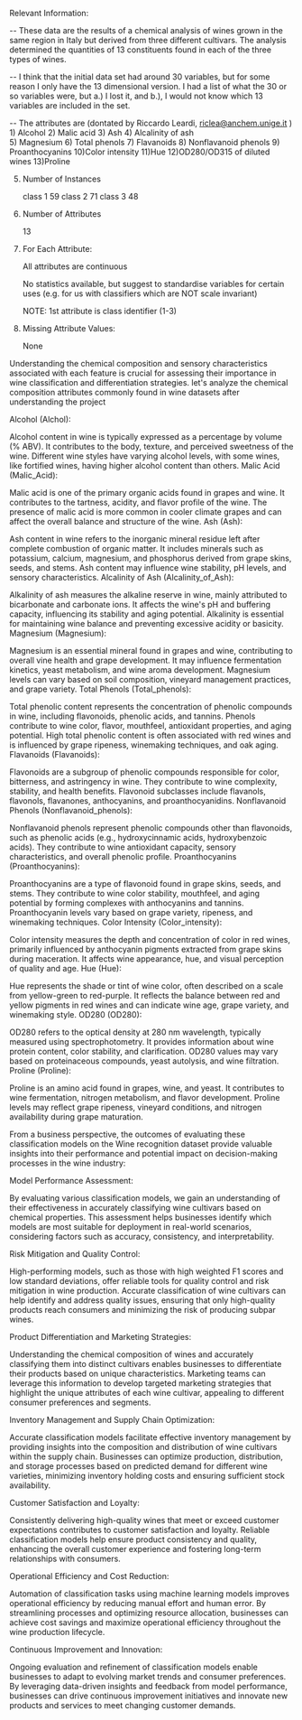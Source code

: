 Relevant Information:

   -- These data are the results of a chemical analysis of
      wines grown in the same region in Italy but derived from three
      different cultivars.
      The analysis determined the quantities of 13 constituents
      found in each of the three types of wines. 

   -- I think that the initial data set had around 30 variables, but 
      for some reason I only have the 13 dimensional version. 
      I had a list of what the 30 or so variables were, but a.) 
      I lost it, and b.), I would not know which 13 variables
      are included in the set.

   -- The attributes are (dontated by Riccardo Leardi, 
	riclea@anchem.unige.it )
 	1) Alcohol
 	2) Malic acid
 	3) Ash
	4) Alcalinity of ash  
 	5) Magnesium
	6) Total phenols
 	7) Flavanoids
 	8) Nonflavanoid phenols
 	9) Proanthocyanins
	10)Color intensity
 	11)Hue
 	12)OD280/OD315 of diluted wines
 	13)Proline            

5. Number of Instances

   class 1 59
	class 2 71
	class 3 48

6. Number of Attributes 
	
	13

7. For Each Attribute:

	All attributes are continuous
	
	No statistics available, but suggest to standardise
	variables for certain uses (e.g. for us with classifiers
	which are NOT scale invariant)

	NOTE: 1st attribute is class identifier (1-3)

8. Missing Attribute Values:

	None


Understanding the chemical composition and sensory characteristics associated with each feature is crucial for assessing their importance in wine classification and differentiation strategies. let's analyze the chemical composition attributes commonly found in wine datasets after understanding the project


Alcohol (Alchol):

Alcohol content in wine is typically expressed as a percentage by volume (% ABV).
It contributes to the body, texture, and perceived sweetness of the wine.
Different wine styles have varying alcohol levels, with some wines, like fortified wines, having higher alcohol content than others.
Malic Acid (Malic_Acid):

Malic acid is one of the primary organic acids found in grapes and wine.
It contributes to the tartness, acidity, and flavor profile of the wine.
The presence of malic acid is more common in cooler climate grapes and can affect the overall balance and structure of the wine.
Ash (Ash):

Ash content in wine refers to the inorganic mineral residue left after complete combustion of organic matter.
It includes minerals such as potassium, calcium, magnesium, and phosphorus derived from grape skins, seeds, and stems.
Ash content may influence wine stability, pH levels, and sensory characteristics.
Alcalinity of Ash (Alcalinity_of_Ash):

Alkalinity of ash measures the alkaline reserve in wine, mainly attributed to bicarbonate and carbonate ions.
It affects the wine's pH and buffering capacity, influencing its stability and aging potential.
Alkalinity is essential for maintaining wine balance and preventing excessive acidity or basicity.
Magnesium (Magnesium):

Magnesium is an essential mineral found in grapes and wine, contributing to overall vine health and grape development.
It may influence fermentation kinetics, yeast metabolism, and wine aroma development.
Magnesium levels can vary based on soil composition, vineyard management practices, and grape variety.
Total Phenols (Total_phenols):

Total phenolic content represents the concentration of phenolic compounds in wine, including flavonoids, phenolic acids, and tannins.
Phenols contribute to wine color, flavor, mouthfeel, antioxidant properties, and aging potential.
High total phenolic content is often associated with red wines and is influenced by grape ripeness, winemaking techniques, and oak aging.
Flavanoids (Flavanoids):

Flavonoids are a subgroup of phenolic compounds responsible for color, bitterness, and astringency in wine.
They contribute to wine complexity, stability, and health benefits.
Flavonoid subclasses include flavanols, flavonols, flavanones, anthocyanins, and proanthocyanidins.
Nonflavanoid Phenols (Nonflavanoid_phenols):

Nonflavanoid phenols represent phenolic compounds other than flavonoids, such as phenolic acids (e.g., hydroxycinnamic acids, hydroxybenzoic acids).
They contribute to wine antioxidant capacity, sensory characteristics, and overall phenolic profile.
Proanthocyanins (Proanthocyanins):

Proanthocyanins are a type of flavonoid found in grape skins, seeds, and stems.
They contribute to wine color stability, mouthfeel, and aging potential by forming complexes with anthocyanins and tannins.
Proanthocyanin levels vary based on grape variety, ripeness, and winemaking techniques.
Color Intensity (Color_intensity):

Color intensity measures the depth and concentration of color in red wines, primarily influenced by anthocyanin pigments extracted from grape skins during maceration.
It affects wine appearance, hue, and visual perception of quality and age.
Hue (Hue):

Hue represents the shade or tint of wine color, often described on a scale from yellow-green to red-purple.
It reflects the balance between red and yellow pigments in red wines and can indicate wine age, grape variety, and winemaking style.
OD280 (OD280):

OD280 refers to the optical density at 280 nm wavelength, typically measured using spectrophotometry.
It provides information about wine protein content, color stability, and clarification.
OD280 values may vary based on proteinaceous compounds, yeast autolysis, and wine filtration.
Proline (Proline):

Proline is an amino acid found in grapes, wine, and yeast.
It contributes to wine fermentation, nitrogen metabolism, and flavor development.
Proline levels may reflect grape ripeness, vineyard conditions, and nitrogen availability during grape maturation.

From a business perspective, the outcomes of evaluating these classification models on the Wine recognition dataset provide valuable insights into their performance and potential impact on decision-making processes in the wine industry:

Model Performance Assessment:

By evaluating various classification models, we gain an understanding of their effectiveness in accurately classifying wine cultivars based on chemical properties.
This assessment helps businesses identify which models are most suitable for deployment in real-world scenarios, considering factors such as accuracy, consistency, and interpretability.

Risk Mitigation and Quality Control:

High-performing models, such as those with high weighted F1 scores and low standard deviations, offer reliable tools for quality control and risk mitigation in wine production.
Accurate classification of wine cultivars can help identify and address quality issues, ensuring that only high-quality products reach consumers and minimizing the risk of producing subpar wines.

Product Differentiation and Marketing Strategies:

Understanding the chemical composition of wines and accurately classifying them into distinct cultivars enables businesses to differentiate their products based on unique characteristics.
Marketing teams can leverage this information to develop targeted marketing strategies that highlight the unique attributes of each wine cultivar, appealing to different consumer preferences and segments.

Inventory Management and Supply Chain Optimization:

Accurate classification models facilitate effective inventory management by providing insights into the composition and distribution of wine cultivars within the supply chain.
Businesses can optimize production, distribution, and storage processes based on predicted demand for different wine varieties, minimizing inventory holding costs and ensuring sufficient stock availability.

Customer Satisfaction and Loyalty:

Consistently delivering high-quality wines that meet or exceed customer expectations contributes to customer satisfaction and loyalty.
Reliable classification models help ensure product consistency and quality, enhancing the overall customer experience and fostering long-term relationships with consumers.

Operational Efficiency and Cost Reduction:

Automation of classification tasks using machine learning models improves operational efficiency by reducing manual effort and human error.
By streamlining processes and optimizing resource allocation, businesses can achieve cost savings and maximize operational efficiency throughout the wine production lifecycle.

Continuous Improvement and Innovation:

Ongoing evaluation and refinement of classification models enable businesses to adapt to evolving market trends and consumer preferences.
By leveraging data-driven insights and feedback from model performance, businesses can drive continuous improvement initiatives and innovate new products and services to meet changing customer demands.
